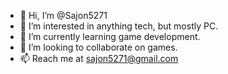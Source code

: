 - 👋 Hi, I’m @Sajon5271
- 👀 I’m interested in anything tech, but mostly PC.
- 🌱 I’m currently learning game development.
- 💞️ I’m looking to collaborate on games.
- 📫 Reach me at sajon5271@gmail.com

<!---
Sajon5271/Sajon5271 is a ✨ special ✨ repository because its `README.md` (this file) appears on your GitHub profile.
You can click the Preview link to take a look at your changes.
--->
